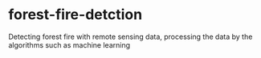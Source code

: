 # forest-fire-detction
Detecting forest fire with remote sensing data, processing the data by the algorithms such as machine learning
